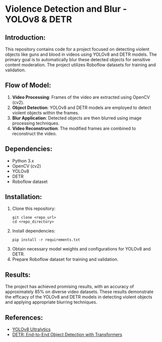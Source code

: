 # Violence Detection and Blur - YOLOv8 & DETR

## Introduction:
This repository contains code for a project focused on detecting violent objects like guns and blood in videos using YOLOv8 and DETR models. The primary goal is to automatically blur these detected objects for sensitive content moderation. The project utilizes Roboflow datasets for training and validation.

## Flow of Model:
1. **Video Processing**: Frames of the video are extracted using OpenCV (cv2).
2. **Object Detection**: YOLOv8 and DETR models are employed to detect violent objects within the frames.
3. **Blur Application**: Detected objects are then blurred using image processing techniques.
4. **Video Reconstruction**: The modified frames are combined to reconstruct the video.

## Dependencies:
- Python 3.x
- OpenCV (cv2)
- YOLOv8
- DETR
- Roboflow dataset

## Installation:
1. Clone this repository:
   ```
   git clone <repo_url>
   cd <repo_directory>
   ```
2. Install dependencies:
   ```
   pip install -r requirements.txt
   ```
3. Obtain necessary model weights and configurations for YOLOv8 and DETR.
4. Prepare Roboflow dataset for training and validation.

## Results:
The project has achieved promising results, with an accuracy of approximately 85% on diverse video datasets. These results demonstrate the efficacy of the YOLOv8 and DETR models in detecting violent objects and applying appropriate blurring techniques.

## References:
- [YOLOv8 Ultralytics](https://github.com/ultralytics/YOLOv8)
- [DETR: End-to-End Object Detection with Transformers](https://github.com/facebookresearch/detr)

